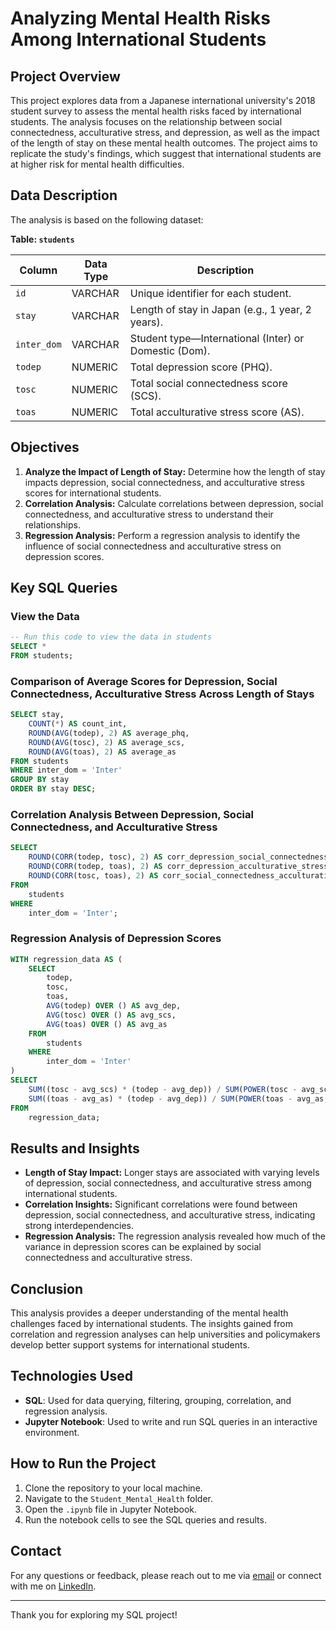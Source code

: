 # Analyzing Mental Health Risks Among International Students

## Project Overview

This project explores data from a Japanese international university's 2018 student survey to assess the mental health risks faced by international students. The analysis focuses on the relationship between social connectedness, acculturative stress, and depression, as well as the impact of the length of stay on these mental health outcomes. The project aims to replicate the study's findings, which suggest that international students are at higher risk for mental health difficulties.

## Data Description

The analysis is based on the following dataset:

**Table: `students`**

| Column      | Data Type | Description                                               |
|-------------|-----------|-----------------------------------------------------------|
| `id`        | VARCHAR   | Unique identifier for each student.                       |
| `stay`      | VARCHAR   | Length of stay in Japan (e.g., 1 year, 2 years).          |
| `inter_dom` | VARCHAR   | Student type—International (Inter) or Domestic (Dom).     |
| `todep`     | NUMERIC   | Total depression score (PHQ).                             |
| `tosc`      | NUMERIC   | Total social connectedness score (SCS).                   |
| `toas`      | NUMERIC   | Total acculturative stress score (AS).                    |

## Objectives

1. **Analyze the Impact of Length of Stay:** Determine how the length of stay impacts depression, social connectedness, and acculturative stress scores for international students.
2. **Correlation Analysis:** Calculate correlations between depression, social connectedness, and acculturative stress to understand their relationships.
3. **Regression Analysis:** Perform a regression analysis to identify the influence of social connectedness and acculturative stress on depression scores.

## Key SQL Queries

### View the Data

```sql
-- Run this code to view the data in students
SELECT * 
FROM students;
```

### Comparison of Average Scores for Depression, Social Connectedness, Acculturative Stress Across Length of Stays

```sql
SELECT stay,
	COUNT(*) AS count_int,
	ROUND(AVG(todep), 2) AS average_phq,
	ROUND(AVG(tosc), 2) AS average_scs,
	ROUND(AVG(toas), 2) AS average_as
FROM students
WHERE inter_dom = 'Inter'
GROUP BY stay
ORDER BY stay DESC;
```

### Correlation Analysis Between Depression, Social Connectedness, and Acculturative Stress

```sql
SELECT 
    ROUND(CORR(todep, tosc), 2) AS corr_depression_social_connectedness,
    ROUND(CORR(todep, toas), 2) AS corr_depression_acculturative_stress,
    ROUND(CORR(tosc, toas), 2) AS corr_social_connectedness_acculturative_stress
FROM 
    students
WHERE 
    inter_dom = 'Inter';
```

### Regression Analysis of Depression Scores

```sql
WITH regression_data AS (
    SELECT 
        todep,
        tosc,
        toas,
        AVG(todep) OVER () AS avg_dep,
        AVG(tosc) OVER () AS avg_scs,
        AVG(toas) OVER () AS avg_as
    FROM 
        students
    WHERE 
        inter_dom = 'Inter'
)
SELECT 
    SUM((tosc - avg_scs) * (todep - avg_dep)) / SUM(POWER(tosc - avg_scs, 2)) AS scs_coefficient,
    SUM((toas - avg_as) * (todep - avg_dep)) / SUM(POWER(toas - avg_as, 2)) AS as_coefficient
FROM 
    regression_data;
```

## Results and Insights

- **Length of Stay Impact:** Longer stays are associated with varying levels of depression, social connectedness, and acculturative stress among international students.
- **Correlation Insights:** Significant correlations were found between depression, social connectedness, and acculturative stress, indicating strong interdependencies.
- **Regression Analysis:** The regression analysis revealed how much of the variance in depression scores can be explained by social connectedness and acculturative stress.

## Conclusion

This analysis provides a deeper understanding of the mental health challenges faced by international students. The insights gained from correlation and regression analyses can help universities and policymakers develop better support systems for international students.

## Technologies Used

- **SQL**: Used for data querying, filtering, grouping, correlation, and regression analysis.
- **Jupyter Notebook**: Used to write and run SQL queries in an interactive environment.

## How to Run the Project

1. Clone the repository to your local machine.
2. Navigate to the `Student_Mental_Health` folder.
3. Open the `.ipynb` file in Jupyter Notebook.
4. Run the notebook cells to see the SQL queries and results.

## Contact

For any questions or feedback, please reach out to me via [email](mailto:ld19rk@brocku.ca) or connect with me on [LinkedIn](https://www.linkedin.com/in/liam-doyle-6b88a12a4).

---

Thank you for exploring my SQL project!
